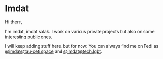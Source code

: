 # Imdat

Hi there, 

I'm imdat, imdat solak. I work on various private projects but also on some interesting public ones.

I will keep adding stuff here, but for now: You can always find me on Fedi as <a rel="me" href="https://tau-ceti.space/@imdat">@imdat@tau-ceti.space</a> and <a rel="me" href="https://tech.lgbt/@imdat">@imdat@tech.lgbt</a>.
<!--
**imdatsolak/imdatsolak** is a ✨ _special_ ✨ repository because its `README.md` (this file) appears on your GitHub profile.

Here are some ideas to get you started:

- 🔭 I’m currently working on ...
- 🌱 I’m currently learning ...
- 👯 I’m looking to collaborate on ...
- 🤔 I’m looking for help with ...
- 💬 Ask me about ...
- 📫 How to reach me: ...
- 😄 Pronouns: ...
- ⚡ Fun fact: ...
-->
